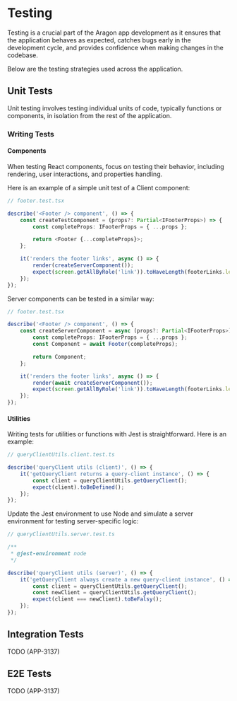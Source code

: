 # Testing

Testing is a crucial part of the Aragon app development as it ensures that the application behaves as expected, catches
bugs early in the development cycle, and provides confidence when making changes in the codebase.

Below are the testing strategies used across the application.

## Unit Tests

Unit testing involves testing individual units of code, typically functions or components, in isolation from the rest of
the application.

### Writing Tests

#### Components

When testing React components, focus on testing their behavior, including rendering, user interactions, and properties
handling.

Here is an example of a simple unit test of a Client component:

```typescript
// footer.test.tsx

describe('<Footer /> component', () => {
    const createTestComponent = (props?: Partial<IFooterProps>) => {
        const completeProps: IFooterProps = { ...props };

        return <Footer {...completeProps}>;
    };

    it('renders the footer links', async () => {
        render(createServerComponent());
        expect(screen.getAllByRole('link')).toHaveLength(footerLinks.length);
    });
});
```

Server components can be tested in a similar way:

```typescript
// footer.test.tsx

describe('<Footer /> component', () => {
    const createServerComponent = async (props?: Partial<IFooterProps>) => {
        const completeProps: IFooterProps = { ...props };
        const Component = await Footer(completeProps);

        return Component;
    };

    it('renders the footer links', async () => {
        render(await createServerComponent());
        expect(screen.getAllByRole('link')).toHaveLength(footerLinks.length);
    });
});
```

#### Utilities

Writing tests for utilities or functions with Jest is straightforward. Here is an example:

```typescript
// queryClientUtils.client.test.ts

describe('queryClient utils (client)', () => {
    it('getQueryClient returns a query-client instance', () => {
        const client = queryClientUtils.getQueryClient();
        expect(client).toBeDefined();
    });
});
```

Update the Jest environment to use Node and simulate a server environment for testing server-specific logic:

```typescript
// queryClientUtils.server.test.ts

/**
 * @jest-environment node
 */

describe('queryClient utils (server)', () => {
    it('getQueryClient always create a new query-client instance', () => {
        const client = queryClientUtils.getQueryClient();
        const newClient = queryClientUtils.getQueryClient();
        expect(client === newClient).toBeFalsy();
    });
});
```

## Integration Tests

TODO (APP-3137)

## E2E Tests

TODO (APP-3137)

